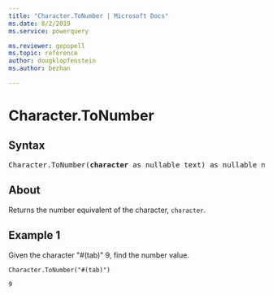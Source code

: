 ```yaml
---
title: "Character.ToNumber | Microsoft Docs"
ms.date: 8/2/2019
ms.service: powerquery

ms.reviewer: gepopell
ms.topic: reference
author: dougklopfenstein
ms.author: bezhan

---
```

# Character.ToNumber

## Syntax

<pre>
Character.ToNumber(<b>character</b> as nullable text) as nullable number
</pre>
  
## About  
Returns the number equivalent of the character, `character`.

## Example 1
Given the character "#(tab)" 9, find the number value.

```powerquery-m
Character.ToNumber("#(tab)")
```

`9`
